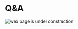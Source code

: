 # Q&A

![web page is under construction](https://docimages.blob.core.chinacloudapi.cn/images/commingsoon20210514.jpg)
